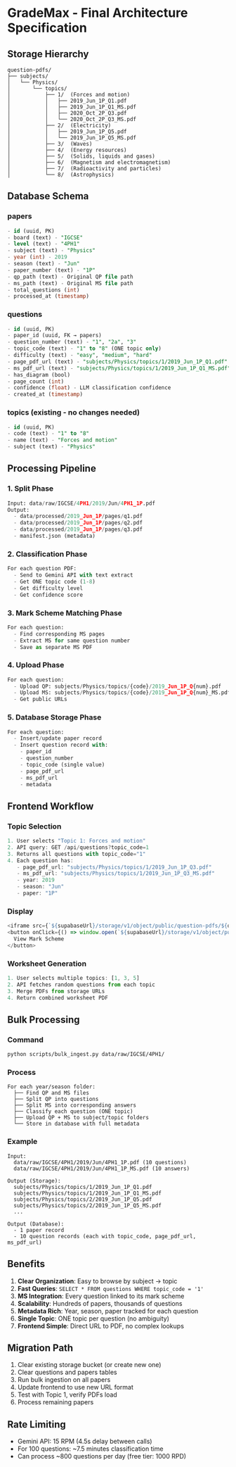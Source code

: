 # GradeMax - Final Architecture Specification

## Storage Hierarchy

```
question-pdfs/
├── subjects/
│   └── Physics/
│       └── topics/
│           ├── 1/  (Forces and motion)
│           │   ├── 2019_Jun_1P_Q1.pdf
│           │   ├── 2019_Jun_1P_Q1_MS.pdf
│           │   ├── 2020_Oct_2P_Q3.pdf
│           │   └── 2020_Oct_2P_Q3_MS.pdf
│           ├── 2/  (Electricity)
│           │   ├── 2019_Jun_1P_Q5.pdf
│           │   └── 2019_Jun_1P_Q5_MS.pdf
│           ├── 3/  (Waves)
│           ├── 4/  (Energy resources)
│           ├── 5/  (Solids, liquids and gases)
│           ├── 6/  (Magnetism and electromagnetism)
│           ├── 7/  (Radioactivity and particles)
│           └── 8/  (Astrophysics)
```

## Database Schema

### papers
```sql
- id (uuid, PK)
- board (text) - "IGCSE"
- level (text) - "4PH1"
- subject (text) - "Physics"
- year (int) - 2019
- season (text) - "Jun"
- paper_number (text) - "1P"
- qp_path (text) - Original QP file path
- ms_path (text) - Original MS file path
- total_questions (int)
- processed_at (timestamp)
```

### questions
```sql
- id (uuid, PK)
- paper_id (uuid, FK → papers)
- question_number (text) - "1", "2a", "3"
- topic_code (text) - "1" to "8" (ONE topic only)
- difficulty (text) - "easy", "medium", "hard"
- page_pdf_url (text) - "subjects/Physics/topics/1/2019_Jun_1P_Q1.pdf"
- ms_pdf_url (text) - "subjects/Physics/topics/1/2019_Jun_1P_Q1_MS.pdf"
- has_diagram (bool)
- page_count (int)
- confidence (float) - LLM classification confidence
- created_at (timestamp)
```

### topics (existing - no changes needed)
```sql
- id (uuid, PK)
- code (text) - "1" to "8"
- name (text) - "Forces and motion"
- subject (text) - "Physics"
```

## Processing Pipeline

### 1. Split Phase
```python
Input: data/raw/IGCSE/4PH1/2019/Jun/4PH1_1P.pdf
Output: 
  - data/processed/2019_Jun_1P/pages/q1.pdf
  - data/processed/2019_Jun_1P/pages/q2.pdf
  - data/processed/2019_Jun_1P/pages/q3.pdf
  - manifest.json (metadata)
```

### 2. Classification Phase
```python
For each question PDF:
  - Send to Gemini API with text extract
  - Get ONE topic code (1-8)
  - Get difficulty level
  - Get confidence score
```

### 3. Mark Scheme Matching Phase
```python
For each question:
  - Find corresponding MS pages
  - Extract MS for same question number
  - Save as separate MS PDF
```

### 4. Upload Phase
```python
For each question:
  - Upload QP: subjects/Physics/topics/{code}/2019_Jun_1P_Q{num}.pdf
  - Upload MS: subjects/Physics/topics/{code}/2019_Jun_1P_Q{num}_MS.pdf
  - Get public URLs
```

### 5. Database Storage Phase
```python
For each question:
  - Insert/update paper record
  - Insert question record with:
    - paper_id
    - question_number
    - topic_code (single value)
    - page_pdf_url
    - ms_pdf_url
    - metadata
```

## Frontend Workflow

### Topic Selection
```typescript
1. User selects "Topic 1: Forces and motion"
2. API query: GET /api/questions?topic_code=1
3. Returns all questions with topic_code="1"
4. Each question has:
   - page_pdf_url: "subjects/Physics/topics/1/2019_Jun_1P_Q3.pdf"
   - ms_pdf_url: "subjects/Physics/topics/1/2019_Jun_1P_Q3_MS.pdf"
   - year: 2019
   - season: "Jun"
   - paper: "1P"
```

### Display
```typescript
<iframe src={`${supabaseUrl}/storage/v1/object/public/question-pdfs/${question.page_pdf_url}`} />
<button onClick={() => window.open(`${supabaseUrl}/storage/v1/object/public/question-pdfs/${question.ms_pdf_url}`)}>
  View Mark Scheme
</button>
```

### Worksheet Generation
```typescript
1. User selects multiple topics: [1, 3, 5]
2. API fetches random questions from each topic
3. Merge PDFs from storage URLs
4. Return combined worksheet PDF
```

## Bulk Processing

### Command
```bash
python scripts/bulk_ingest.py data/raw/IGCSE/4PH1/
```

### Process
```
For each year/season folder:
  ├── Find QP and MS files
  ├── Split QP into questions
  ├── Split MS into corresponding answers
  ├── Classify each question (ONE topic)
  ├── Upload QP + MS to subject/topic folders
  └── Store in database with full metadata
```

### Example
```
Input:
  data/raw/IGCSE/4PH1/2019/Jun/4PH1_1P.pdf (10 questions)
  data/raw/IGCSE/4PH1/2019/Jun/4PH1_1P_MS.pdf (10 answers)

Output (Storage):
  subjects/Physics/topics/1/2019_Jun_1P_Q1.pdf
  subjects/Physics/topics/1/2019_Jun_1P_Q1_MS.pdf
  subjects/Physics/topics/2/2019_Jun_1P_Q5.pdf
  subjects/Physics/topics/2/2019_Jun_1P_Q5_MS.pdf
  ...

Output (Database):
  - 1 paper record
  - 10 question records (each with topic_code, page_pdf_url, ms_pdf_url)
```

## Benefits

1. **Clear Organization**: Easy to browse by subject → topic
2. **Fast Queries**: `SELECT * FROM questions WHERE topic_code = '1'`
3. **MS Integration**: Every question linked to its mark scheme
4. **Scalability**: Hundreds of papers, thousands of questions
5. **Metadata Rich**: Year, season, paper tracked for each question
6. **Single Topic**: ONE topic per question (no ambiguity)
7. **Frontend Simple**: Direct URL to PDF, no complex lookups

## Migration Path

1. Clear existing storage bucket (or create new one)
2. Clear questions and papers tables
3. Run bulk ingestion on all papers
4. Update frontend to use new URL format
5. Test with Topic 1, verify PDFs load
6. Process remaining papers

## Rate Limiting

- Gemini API: 15 RPM (4.5s delay between calls)
- For 100 questions: ~7.5 minutes classification time
- Can process ~800 questions per day (free tier: 1000 RPD)
